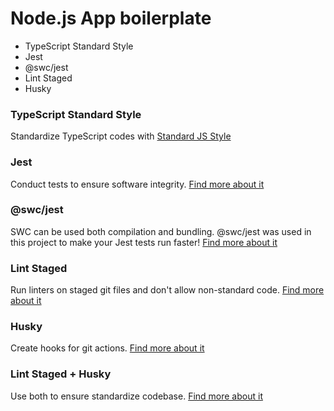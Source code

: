 # Node.js App boilerplate

- TypeScript Standard Style
- Jest
- @swc/jest
- Lint Staged
- Husky

### TypeScript Standard Style
Standardize TypeScript codes with [Standard JS Style]("https://standardjs.com/")

### Jest
Conduct tests to ensure software integrity. [Find more about it]("https://jestjs.io/")

### @swc/jest
SWC can be used both compilation and bundling. @swc/jest was used in this project to make your Jest tests run faster! [Find more about it]("https://swc.rs/docs/usage/jest")

### Lint Staged
Run linters on staged git files and don't allow non-standard code. [Find more about it]("https://github.com/okonet/lint-staged")

### Husky
Create hooks for git actions. [Find more about it]("https://github.com/typicode/husky")

### Lint Staged + Husky
Use both to ensure standardize codebase. [Find more about it]("https://valchan.com.br/lint-staged-husky/")